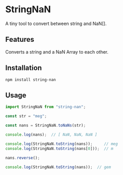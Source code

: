 # StringNaN
A tiny tool to convert between string and NaN[].

## Features
Converts a string and a NaN Array to each other.

## Installation
```shell
npm install string-nan
```

## Usage
```javascript
import StringNaN from "string-nan";

const str = "meg";

const nans = StringNaN.toNaNs(str);

console.log(nans);  // [ NaN, NaN, NaN ]

console.log(StringNaN.toString(nans));     // meg
console.log(StringNaN.toString(nans[0]));  // m

nans.reverse();

console.log(StringNaN.toString(nans));  // gem
```
